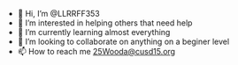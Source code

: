 - 👋 Hi, I’m @LLRRFF353
- 👀 I’m interested in helping others that need help
- 🌱 I’m currently learning almost everything
- 💞️ I’m looking to collaborate on anything on a beginer level
- 📫 How to reach me 25Wooda@cusd15.org

